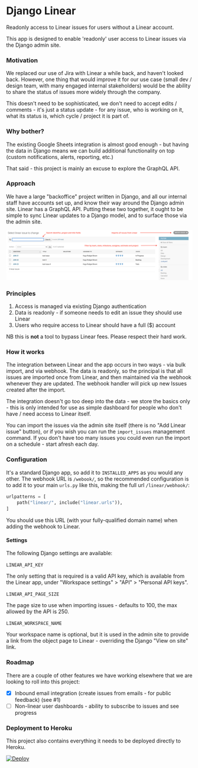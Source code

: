 # Django Linear

Readonly access to Linear issues for users without a Linear account.

This app is designed to enable 'readonly' user access to Linear issues via the Django admin site.

### Motivation

We replaced our use of Jira with Linear a while back, and haven't looked back. However, one thing
that would improve it for our use case (small dev / design team, with many engaged internal
stakeholders) would be the ability to share the status of issues more widely through the company.

This doesn't need to be sophisticated, we don't need to accept edits / comments - it's just a status
update - for any issue, who is working on it, what its status is, which cycle / project it is part
of.

### Why bother?

The existing Google Sheets integration is almost good enough - but having the data in Django means
we can build additional functionality on top (custom notifications, alerts, reporting, etc.)

That said - this project is mainly an excuse to explore the GraphQL API.

### Approach

We have a large "backoffice" project written in Django, and all our internal staff have accounts set
up, and know their way around the Django admin site. Linear has a GraphQL API. Putting these two
together, it ought to be simple to sync Linear updates to a Django model, and to surface those via
the admin site.

![Screenshot of admin site](https://raw.githubusercontent.com/yunojuno/django-linear/master/screenshots/issue-list-view.png)

### Principles

1. Access is managed via existing Django authentication
1. Data is readonly - if someone needs to edit an issue they should use Linear
1. Users who require access to Linear should have a full ($) account

NB this is **not** a tool to bypass Linear fees. Please respect their hard work.

### How it works

The integration between Linear and the app occurs in two ways - via bulk import, and via webhook.
The data is readonly, so the principal is that all issues are imported once from Linear, and then
maintained via the webhook whenever they are updated. The webhook handler will pick up new Issues
created after the import.

The integration doesn't go too deep into the data - we store the basics only - this is only intended
for use as simple dashboard for people who don't have / need access to Linear itself.

You can import the issues via the admin site itself (there is no "Add Linear issue" button), or if
you wish you can run the `import_issues` management command. If you don't have too many issues you
could even run the import on a schedule - start afresh each day.

### Configuration

It's a standard Django app, so add it to `INSTALLED_APPS` as you would any other. The webhook URL is
`/webook/`, so the recommended configuration is to add it to your main `urls.py` like this, making
the full url `/linear/webhook/`:

```python
urlpatterns = [
    path("linear/", include("linear.urls")),
]
```

You should use this URL (with your fully-qualified domain name) when adding the webhook to Linear.

#### Settings

The following Django settings are available:

`LINEAR_API_KEY`

The only setting that is required is a valid API key, which is available from the Linear app, under
"Workspace settings" > "API" > "Personal API keys".

`LINEAR_API_PAGE_SIZE`

The page size to use when importing issues - defaults to 100, the max allowed by the API is 250.

`LINEAR_WORKSPACE_NAME`

Your workspace name is optional, but it is used in the admin site to provide a link from the object
page to Linear - overriding the Django "View on site" link.

### Roadmap

There are a couple of other features we have working elsewhere that we are looking to roll into
this project:

- [x] Inbound email integration (create issues from emails - for public feedback) (see #1)
- [ ] Non-linear user dashboards - ability to subscribe to issues and see progress

### Deployment to Heroku

This project also contains everything it needs to be deployed directly to Heroku.

[![Deploy](https://www.herokucdn.com/deploy/button.svg)](https://heroku.com/deploy)
